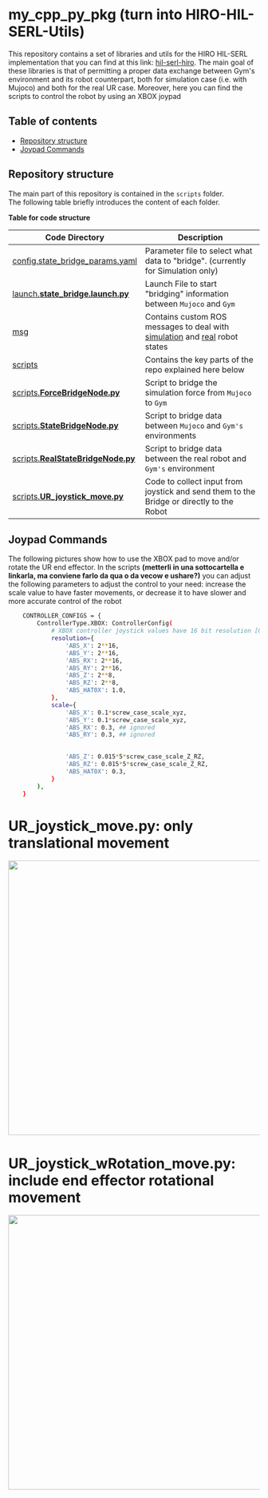 my_cpp_py_pkg (turn into HIRO-HIL-SERL-Utils)
================================
This repository contains a set of libraries and utils for the HIRO HIL-SERL implementation that you can find at this link: [hil-serl-hiro](https://github.com/claudio-dg/hil-serl-hiro/tree/hiro_simulation).
The main goal of these libraries is that of permitting a proper data exchange between Gym's environment and its robot counterpart, both for simulation case (i.e. with Mujoco) and both for the real UR case.
Moreover, here you can find the scripts to control the robot by using an XBOX joypad


Table of contents
----------------------

* [Repository structure](#repository-structure)
* [Joypad Commands](#joypad-commands)
<!-- * [Limitations and Possible Improvements](#limitations-and-possible-improvements) -->


## Repository structure
The main part of this repository is contained in the ```scripts``` folder.  
The following table briefly introduces the content of each folder.


 **Table for code structure**

| Code Directory | Description |
| --- | --- |
| [config.state_bridge_params.yaml](https://github.com/claudio-dg/my_cpp_py_pkg/blob/master/config/state_bridge_params.yaml) | Parameter file to select what data to "bridge". (currently for Simulation only) |
| [launch.**state_bridge.launch.py**](https://github.com/claudio-dg/my_cpp_py_pkg/blob/master/launch/state_bridge.launch.py) | Launch File to start "bridging" information between ```Mujoco``` and ```Gym``` |
| [msg](https://github.com/claudio-dg/my_cpp_py_pkg/tree/master/msg) | Contains custom ROS messages to deal with [simulation](https://github.com/claudio-dg/my_cpp_py_pkg/blob/master/msg/SimulationState.msg) and [real](https://github.com/claudio-dg/my_cpp_py_pkg/blob/master/msg/RealState.msg) robot states |
| [scripts](https://github.com/claudio-dg/my_cpp_py_pkg/tree/master/scripts) | Contains the key parts of the repo explained here below |
| [scripts.**ForceBridgeNode.py**](https://github.com/claudio-dg/my_cpp_py_pkg/blob/master/scripts/ForceBridgeNode.py) | Script to bridge the simulation force from ```Mujoco``` to ```Gym``` |
| [scripts.**StateBridgeNode.py**](https://github.com/claudio-dg/my_cpp_py_pkg/blob/master/scripts/StateBridgeNode.py)|  Script to bridge data between ```Mujoco``` and ```Gym's``` environments|
| [scripts.**RealStateBridgeNode.py**](https://github.com/claudio-dg/my_cpp_py_pkg/blob/master/scripts/RealStateBridgeNode.py) | Script to bridge data between the real robot and ```Gym's``` environment |
| [scripts.**UR_joystick_move.py**](https://github.com/claudio-dg/my_cpp_py_pkg/blob/master/scripts/UR_joystick_move.py) | Code to collect input from joystick and send them to the Bridge or directly to the Robot |


## Joypad Commands
The following pictures show how to use the XBOX pad to move and/or rotate the UR end effector. In the scripts **(metterli in una sottocartella e linkarla, ma conviene farlo da qua o da vecow e ushare?)** you can adjust the following parameters to adjust the control to your need: increase the scale value to have faster movements, or decrease it to have slower and more accurate control of the robot
```bash
    CONTROLLER_CONFIGS = {
        ControllerType.XBOX: ControllerConfig(
            # XBOX controller joystick values have 16 bit resolution [0, 65535]
            resolution={
                'ABS_X': 2**16,
                'ABS_Y': 2**16,
                'ABS_RX': 2**16,
                'ABS_RY': 2**16,
                'ABS_Z': 2**8,
                'ABS_RZ': 2**8,
                'ABS_HAT0X': 1.0,
            },
            scale={
                'ABS_X': 0.1*screw_case_scale_xyz, 
                'ABS_Y': 0.1*screw_case_scale_xyz, 
                'ABS_RX': 0.3, ## ignored
                'ABS_RY': 0.3, ## ignored
                

                'ABS_Z': 0.015*5*screw_case_scale_Z_RZ, 
                'ABS_RZ': 0.015*5*screw_case_scale_Z_RZ,
                'ABS_HAT0X': 0.3,
            }
        ),
    }
```

UR_joystick_move.py: only translational movement
====================================================================
<p align="center">
  <img src="https://github.com/claudio-dg/hil-serl-hiro/blob/hiro_simulation/docs/images/joystick.png" width="550">
</p>

UR_joystick_wRotation_move.py: include end effector rotational movement
====================================================================
<p align="center">
  <img src="https://github.com/claudio-dg/hil-serl-hiro/blob/hiro_simulation/docs/images/joystick_2.png" width="550">
</p>

